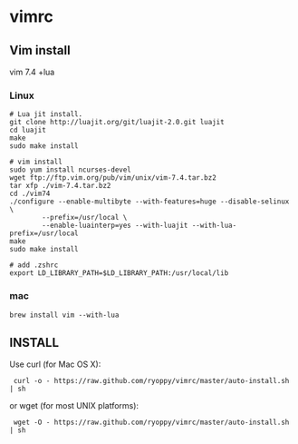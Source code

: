 vimrc
======================================

Vim install
----

vim 7.4 +lua

### Linux

```
# Lua jit install.
git clone http://luajit.org/git/luajit-2.0.git luajit 
cd luajit
make
sudo make install
```

```
# vim install
sudo yum install ncurses-devel
wget ftp://ftp.vim.org/pub/vim/unix/vim-7.4.tar.bz2
tar xfp ./vim-7.4.tar.bz2
cd ./vim74
./configure --enable-multibyte --with-features=huge --disable-selinux \
        --prefix=/usr/local \
        --enable-luainterp=yes --with-luajit --with-lua-prefix=/usr/local 
make
sudo make install
```

```
# add .zshrc
export LD_LIBRARY_PATH=$LD_LIBRARY_PATH:/usr/local/lib
```

### mac

```
brew install vim --with-lua
```

INSTALL
----

Use curl (for Mac OS X):

     curl -o - https://raw.github.com/ryoppy/vimrc/master/auto-install.sh | sh

or wget (for most UNIX platforms):

     wget -O - https://raw.github.com/ryoppy/vimrc/master/auto-install.sh | sh

